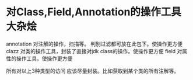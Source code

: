 # 对Class,Field,Annotation的操作工具大杂烩
annotation 对注解的操作，扫描等。 判别过滤都可放在此包下。使操作更方便
clazz 对类的操作工具，封装了直接对jdk class的操作。使操作更方便
field 对属性的操作工具。使操作更方便

所有对以上3种类型的访问 应该尽量封装。比如获取到某个类的所有注解等。
